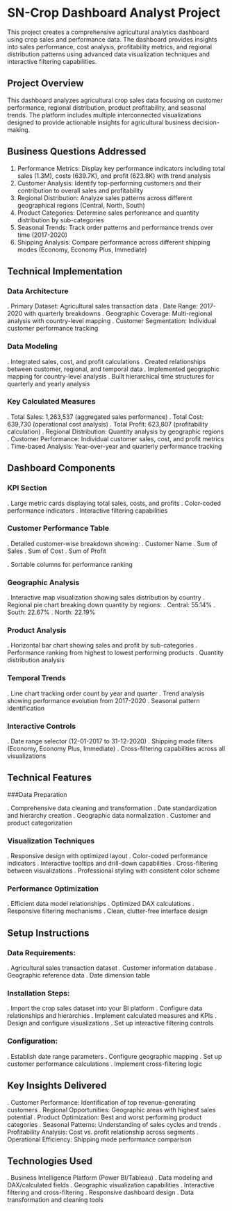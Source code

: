 # SN-Crop Dashboard Analyst Project 

This project creates a comprehensive agricultural analytics dashboard using crop sales and performance data. The dashboard provides insights into sales performance, cost analysis, profitability metrics, and regional distribution patterns using advanced data visualization techniques and interactive filtering capabilities.

## Project Overview

This dashboard analyzes agricultural crop sales data focusing on customer performance, regional distribution, product profitability, and seasonal trends. The platform includes multiple interconnected visualizations designed to provide actionable insights for agricultural business decision-making.

## Business Questions Addressed

1. Performance Metrics: Display key performance indicators including total sales (1.3M), costs (639.7K), and profit (623.8K) with trend analysis
2. Customer Analysis: Identify top-performing customers and their contribution to overall sales and profitability
3. Regional Distribution: Analyze sales patterns across different geographical regions (Central, North, South)
4. Product Categories: Determine sales performance and quantity distribution by sub-categories
5. Seasonal Trends: Track order patterns and performance trends over time (2017-2020)
6. Shipping Analysis: Compare performance across different shipping modes (Economy, Economy Plus, Immediate)

## Technical Implementation

###  Data Architecture
 . Primary Dataset: Agricultural sales transaction data
 . Date Range: 2017-2020 with quarterly breakdowns
 . Geographic Coverage: Multi-regional analysis with country-level mapping
 . Customer Segmentation: Individual customer performance tracking

 ### Data Modeling
 . Integrated sales, cost, and profit calculations
 . Created relationships between customer, regional, and temporal data
 . Implemented geographic mapping for country-level analysis
. Built hierarchical time structures for quarterly and yearly analysis

### Key Calculated Measures
 . Total Sales: 1,263,537 (aggregated sales performance)
. Total Cost: 639,730 (operational cost analysis)
. Total Profit: 623,807 (profitability calculation)
. Regional Distribution: Quantity analysis by geographic regions
. Customer Performance: Individual customer sales, cost, and profit metrics
. Time-based Analysis: Year-over-year and quarterly performance tracking

## Dashboard Components

### KPI Section

. Large metric cards displaying total sales, costs, and profits
. Color-coded performance indicators
. Interactive filtering capabilities

### Customer Performance Table

. Detailed customer-wise breakdown showing:
 . Customer Name
 . Sum of Sales
 .  Sum of Cost
 . Sum of Profit

. Sortable columns for performance ranking

### Geographic Analysis

. Interactive map visualization showing sales distribution by country
. Regional pie chart breaking down quantity by regions:
. Central: 55.14%
. South: 22.67%
. North: 22.19%

### Product Analysis

. Horizontal bar chart showing sales and profit by sub-categories
. Performance ranking from highest to lowest performing products
. Quantity distribution analysis

### Temporal Trends

. Line chart tracking order count by year and quarter
. Trend analysis showing performance evolution from 2017-2020
. Seasonal pattern identification

### Interactive Controls

. Date range selector (12-01-2017 to 31-12-2020)
. Shipping mode filters (Economy, Economy Plus, Immediate)
. Cross-filtering capabilities across all visualizations

## Technical Features

###Data Preparation

 . Comprehensive data cleaning and transformation
 . Date standardization and hierarchy creation
 .  Geographic data normalization
 . Customer and product categorization

### Visualization Techniques

. Responsive design with optimized layout
. Color-coded performance indicators
. Interactive tooltips and drill-down capabilities
. Cross-filtering between visualizations
. Professional styling with consistent color scheme

### Performance Optimization

. Efficient data model relationships
. Optimized DAX calculations
. Responsive filtering mechanisms
. Clean, clutter-free interface design

## Setup Instructions

### Data Requirements:

. Agricultural sales transaction dataset
. Customer information database
. Geographic reference data
. Date dimension table


### Installation Steps:

. Import the crop sales dataset into your BI platform
. Configure data relationships and hierarchies
. Implement calculated measures and KPIs
. Design and configure visualizations
. Set up interactive filtering controls


### Configuration:

. Establish date range parameters
. Configure geographic mapping
. Set up customer performance calculations
. Implement cross-filtering logic



## Key Insights Delivered

. Customer Performance: Identification of top revenue-generating customers
. Regional Opportunities: Geographic areas with highest sales potential
. Product Optimization: Best and worst performing product categories
. Seasonal Patterns: Understanding of sales cycles and trends
. Profitability Analysis: Cost vs. profit relationship across segments
. Operational Efficiency: Shipping mode performance comparison


## Technologies Used

. Business Intelligence Platform (Power BI/Tableau)
. Data modeling and DAX/calculated fields
. Geographic visualization capabilities
. Interactive filtering and cross-filtering
. Responsive dashboard design
. Data transformation and cleaning tools


